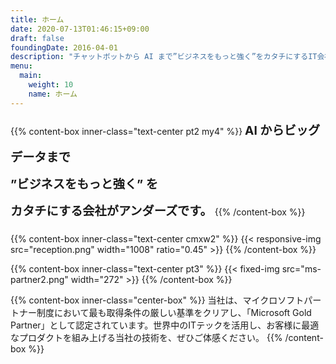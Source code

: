 ```yaml
---
title: ホーム
date: 2020-07-13T01:46:15+09:00
draft: false
foundingDate: 2016-04-01
description: "チャットボットから AI まで”ビジネスをもっと強く”をカタチにするIT会社がアンダーズです。"
menu:
  main:
    weight: 10
    name: ホーム
---
```


{{% content-box inner-class="text-center pt2 my4" %}}
<b STYLE="font-size: 1.2rem; line-height:2.7rem">AI からビッグデータまで</br>
”ビジネスをもっと強く” を</br>
カタチにする会社がアンダーズです。</b>
{{% /content-box %}}

{{% content-box inner-class="text-center cmxw2" %}}
{{< responsive-img src="reception.png" width="1008" ratio="0.45" >}}
{{% /content-box %}}

{{% content-box inner-class="text-center pt3" %}}
{{< fixed-img  src="ms-partner2.png" width="272" >}}
{{% /content-box %}}

{{% content-box inner-class="center-box" %}}
当社は、マイクロソフトパートナー制度において最も取得条件の厳しい基準をクリアし、「Microsoft Gold Partner」として認定されています。世界中のITテックを活用し、お客様に最適なプロダクトを組み上げる当社の技術を、ぜひご体感ください。
{{% /content-box %}}
